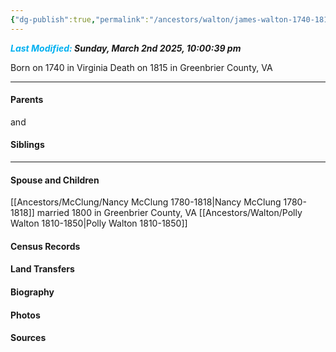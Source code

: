 ```yaml
---
{"dg-publish":true,"permalink":"/ancestors/walton/james-walton-1740-1815/","tags":["James-Walton"]}
---
```


***<font color="#00b0f0">Last Modified:</font> Sunday, March 2nd 2025, 10:00:39 pm***

Born on  1740 in Virginia
Death on 1815 in Greenbrier County, VA
   
---
#### Parents

<!-- Link to father --> and <!-- Link to mother-->
#### Siblings
<!-- Link to sibling -->

---
#### Spouse and Children
[[Ancestors/McClung/Nancy McClung 1780-1818\|Nancy McClung 1780-1818]] married 1800 in Greenbrier County, VA
[[Ancestors/Walton/Polly Walton 1810-1850\|Polly Walton 1810-1850]]

#### Census Records

#### Land Transfers

#### Biography

#### Photos

#### Sources

